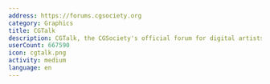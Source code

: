 ```yaml
---
address: https://forums.cgsociety.org
category: Graphics
title: CGTalk
description: CGTalk, the CGSociety's official forum for digital artists
userCount: 667590
icon: cgtalk.png
activity: medium
language: en
---
```

